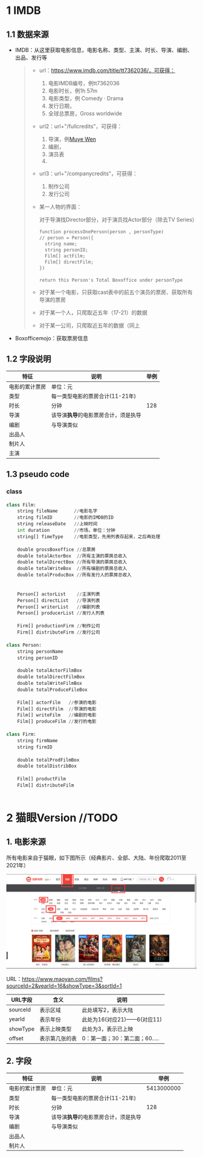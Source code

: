 # 1 IMDB

## 1.1 数据来源

* IMDB：从这里获取电影信息，电影名称、类型、主演、时长、导演、编剧、出品、发行等

    > * url：https://www.imdb.com/title/tt7362036/，可获得：
    >
    >     1. 电影IMDB编号，例tt7362036
    >     2. 电影时长，例1h 57m
    >     3. 电影类型，例 Comedy · Drama
    >     4. 发行日期，
    >     5. 全球总票房，Gross worldwide
    >
    > * url2：url+"/fullcredits"，可获得：
    >
    >     1. 导演，例[Muye Wen](https://www.imdb.com/name/nm6337063/?ref_=ttfc_fc_dr1) 
    >     2. 编剧，
    >     3. 演员表
    >     4. 
    >
    > * url3：url+"/companycredits"，可获得：
    >
    >     1.  制作公司
    >     2. 发行公司
    >
    > * 某一人物的界面：
    >
    >     对于导演找Director部分，对于演员找Actor部分（除去TV Series）
    >
    >     ```pseudocode
    >     function processOnePerson(person , personType)
    >     // person = Person({
    >     	string name;
    >     	string personID;
    >     	Film[] actFilm;
    >     	Film[] directFilm;
    >     })
    >     
    >     return this Person's Total Boxoffice under personType
    >     ```
    >
    > * 对于某一个电影，只获取cast表中的前五个演员的票房、获取所有导演的票房
    >
    > * 对于某一个人，只爬取近五年（17-21）的数据
    >
    > * 对于某一公司，只爬取近五年的数据（同上
    >

* Boxofficemojo：获取票房信息

## 1.2 字段说明

| 特征           | 说明                                   | 举例 |
| -------------- | -------------------------------------- | ---- |
| 电影的累计票房 | 单位：元                               |      |
| 类型           | 每一类型电影的票房合计(11-21年)        |      |
| 时长           | 分钟                                   | 128  |
| 导演           | 该导演**执导**的电影票房合计，须是执导 |      |
| 编剧           | 与导演类似                             |      |
| 出品人         |                                        |      |
| 制片人         |                                        |      |
| 主演           |                                        |      |

## 1.3 pseudo code

### class

```python
class Film:
    string fileName      //电影名字
    string filmID        //电影的IMDB的ID
    string releaseDate   //上映时间
    int duration         //市场，单位：分钟
    string[] fimeType    //电影类型，先用列表存起来，之后再处理
    
    double grossBoxoffice //总票房
    double totalActorBox  //所有主演的票房总收入
    double totalDirectBox //所有导演的票房总收入
    double totalWriteBox  //所有编剧的票房总收入
    double totalProducBox //所有发行人的票房总收入

       
    Person[] actorList    //主演列表
    Person[] directList   //导演列表
    Person[] writerList   //编剧列表
    Person[] producerList //发行人列表
    
    Firm[] productionFirm //制作公司
    Firm[] distributeFirm //发行公司
    
class Person:
	string personName
    string personID
    
    double totalActorFilmBox
    double totalDirectFilmBox
    double totalWriteFilmBox
    double totalProduceFileBox
    
    Film[] actorFilm   //参演的电影
    Film[] directFilm  //导演的电影
    Film[] writeFilm   //编剧的电影
    Film[] produceFilm //发行的电影
    
class Firm:
    string firmName
    string firmID
    
    double totalProdFilmBox
    double totalDistribBox
    
    Film[] productFilm
    Film[] distributeFilm
    
```











# 2 猫眼Version //TODO

## 1. 电影来源

所有电影来自于猫眼，如下图所示（经典影片、全部、大陆、年份爬取2011至2021年）

![image-20220921141437245](说明.assets/image-20220921141437245.png)

URL：https://www.maoyan.com/films?sourceId=2&yearId=16&showType=3&sortId=1

| URL字段  | 含义           | 说明                           |
| -------- | -------------- | ------------------------------ |
| sourceId | 表示区域       | 此处填写2，表示大陆            |
| yearId   | 表示年份       | 此处为16(对应21)——6(对应11)    |
| showType | 表示上映类型   | 此处为3，表示已上映            |
| offset   | 表示第几张的表 | 0：第一面；30：第二面；60..... |

## 2. 字段

| 特征           | 说明                                   | 举例       |
| -------------- | -------------------------------------- | ---------- |
| 电影的累计票房 | 单位：元                               | 5413000000 |
| 类型           | 每一类型电影的票房合计(11-21年)        |            |
| 时长           | 分钟                                   | 128        |
| 导演           | 该导演**执导**的电影票房合计，须是执导 |            |
| 编剧           | 与导演类似                             |            |
| 出品人         |                                        |            |
| 制片人         |                                        |            |

